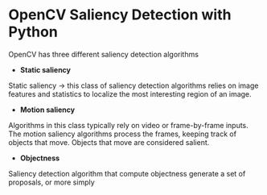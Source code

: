 # OpenCV Saliency Detection with Python


OpenCV has three different saliency detection algorithms

- **Static saliency**

Static saliency -> this class of saliency detection algorithms relies on image features and statistics to localize the most interesting region of an image.

- **Motion saliency**

Algorithms in this class typically rely on video or frame-by-frame inputs. The motion saliency algorithms process the frames, keeping track of objects that move. Objects that move are considered salient.

- **Objectness**

Saliency detection algorithm that compute objectness generate a set of proposals, or more simply



<!--stackedit_data:
eyJoaXN0b3J5IjpbMTE4MzkzMTUzNywtMTU1NTcxNDIwNywtMz
Q2MjQ3MjcyLC0xMDI5NDc3ODY4XX0=
-->